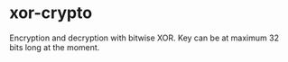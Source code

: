 # xor-crypto
Encryption and decryption with bitwise XOR. Key can be at maximum 32 bits long at the moment.
